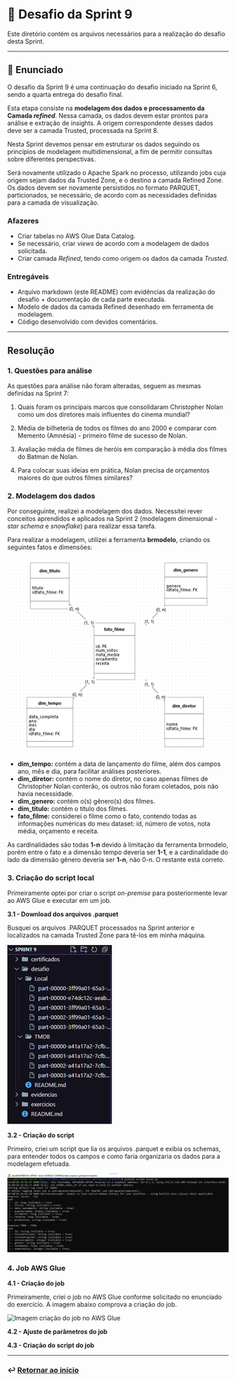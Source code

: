 # 🧩 Desafio da Sprint 9
Este diretório contém os arquivos necessários para a realização do desafio desta Sprint.

___

## 📝 Enunciado
O desafio da Sprint 9 é uma continuação do desafio iniciado na Sprint 6, sendo a quarta entrega do desafio final.

Esta etapa consiste na **modelagem dos dados e processamento da Camada *refined***. Nessa camada, os dados devem estar prontos para análise e extração de insights. A origem correspondente desses dados deve ser a camada Trusted, processada na Sprint 8.

Nesta Sprint devemos pensar em estruturar os dados seguindo os princípios de modelagem multidimensional, a fim de permitir consultas sobre diferentes perspectivas.

Será novamente utilizado o Apache Spark no processo, utilizando jobs cuja origem sejam dados da Trusted Zone, e o destino a camada Refined Zone. Os dados devem ser novamente persistidos no formato PARQUET, particionados, se necessário, de acordo com as necessidades definidas para a camada de visualização.

### Afazeres
- Criar tabelas no AWS Glue Data Catalog.
- Se necessário, criar *views* de acordo com a modelagem de dados solicitada.
- Criar camada *Refined*, tendo como origem os dados da camada *Trusted*.

### Entregáveis
- Arquivo markdown (este README) com evidências da realização do desafio + documentação de cada parte executada.
- Modelo de dados da camada Refined desenhado em ferramenta de modelagem.
- Código desenvolvido com devidos comentários.

--- 

## Resolução

### 1. Questões para análise

As questões para análise não foram alteradas, seguem as mesmas definidas na Sprint 7:

1. Quais foram os principais marcos que consolidaram Christopher Nolan como um dos diretores mais influentes do cinema mundial? 

2. Média de bilheteria de todos os filmes do ano 2000 e comparar com Memento (Amnésia) - primeiro filme de sucesso de Nolan.

3. Avaliação média de filmes de heróis em comparação à média dos filmes do Batman de Nolan.

4. Para colocar suas ideias em prática, Nolan precisa de orçamentos maiores do que outros filmes similares?


### 2. Modelagem dos dados

Por conseguinte, realizei a modelagem dos dados. Necessitei rever conceitos aprendidos e aplicados na Sprint 2 (modelagem dimensional - *star schema* e *snowflake*) para realizar essa tarefa.

Para realizar a modelagem, utilizei a ferramenta **brmodelo**, criando os seguintes fatos e dimensões:

![Imagem modelagem dos dados](../evidencias/2-modelagem.png)

- **dim_tempo:** contém a data de lançamento do filme, além dos campos ano, mês e dia, para facilitar análises posteriores.
- **dim_diretor:** contém o nome do diretor, no caso apenas filmes de Christopher Nolan conterão, os outros não foram coletados, pois não havia necessidade.
- **dim_genero:** contém o(s) gênero(s) dos filmes.
- **dim_titulo:** contém o título dos filmes.
- **fato_filme:** considerei o filme como o fato, contendo todas as informações numéricas do meu dataset: id, número de votos, nota média, orçamento e receita.

As cardinalidades são todas **1-n** devido à limitação da ferramenta brmodelo, porém entre o fato e a dimensão tempo deveria ser **1-1**, e a cardinalidade do lado da dimensão gênero deveria ser **1-n**, não 0-n. O restante está correto.


### 3. Criação do script local

Primeiramente optei por criar o script *on-premise* para posteriormente levar ao AWS Glue e executar em um job.

**3.1 - Download dos arquivos .parquet**

Busquei os arquivos .PARQUET processados na Sprint anterior e localizados na camada Trusted Zone para tê-los em minha máquina.

![Imagem download parquet](../evidencias/3.1-download-parquet.png)

**3.2 - Criação do script**

Primeiro, criei um script que lia os arquivos .parquet e exibia os schemas, para entender todos os campos e como faria organizaria os dados para a modelagem efetuada.

![Imagem printSchemas](../evidencias/3.2-schemas.png)







### 4. Job AWS Glue

**4.1 - Criação do job**

Primeiramente, criei o job no AWS Glue conforme solicitado no enunciado do exercício. A imagem abaixo comprova a criação do job.

![Imagem criação do job no AWS Glue](../evidencias/2-criacao-job.png)

**4.2 - Ajuste de parâmetros do job**


**4.3 - Criação do script do job**






___

### ↩️ [Retornar ao início](../../README.md)